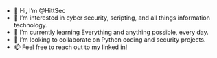 - 👋 Hi, I’m @HittSec
- 👀 I’m interested in cyber security, scripting, and all things information technology.
- 🌱 I’m currently learning Everything and anything possible, every day.
- 💞️ I’m looking to collaborate on Python coding and security projects.
- 📫 Feel free to reach out to my linked in!

<!---
HittSec/HittSec is a ✨ special ✨ repository because its `README.md` (this file) appears on your GitHub profile.
You can click the Preview link to take a look at your changes.
--->
